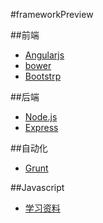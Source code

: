 #frameworkPreview

##前端
- [Angularjs](http://angularjs.org/)
- [bower](http://bower.io/)
- [Bootstrp](http://getbootstrap.com/)

##后端
- [Node.js](http://nodejs.org/)
- [Express](http://expressjs.com/)

##自动化
- [Grunt](http://gruntjs.com/)

##Javascript
- [学习资料](http://resrc.io/list/10/list-of-free-programming-books/#javascript)

